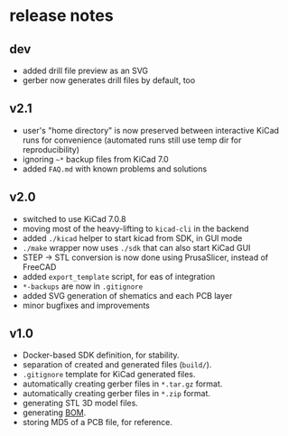# release notes

## dev
* added drill file preview as an SVG
* gerber now generates drill files by default, too

## v2.1
* user's "home directory" is now preserved between interactive KiCad runs for convenience (automated runs still use temp dir for reproducibility)
* ignoring `~*` backup files from KiCad 7.0
* added `FAQ.md` with known problems and solutions

## v2.0
* switched to use KiCad 7.0.8
* moving most of the heavy-lifting to `kicad-cli` in the backend
* added `./kicad` helper to start kicad from SDK, in GUI mode
* `./make` wrapper now uses `./sdk` that can also start KiCad GUI
* STEP -> STL conversion is now done using PrusaSlicer, instead of FreeCAD
* added `export_template` script, for eas of integration
* `*-backups` are now in `.gitignore`
* added SVG generation of shematics and each PCB layer
* minor bugfixes and improvements

## v1.0
* Docker-based SDK definition, for stability.
* separation of created and generated files (`build/`).
* `.gitignore` template for KiCad generated files.
* automatically creating gerber files in `*.tar.gz` format.
* automatically creating gerber files in `*.zip` format.
* generating STL 3D model files.
* generating [BOM](https://en.wikipedia.org/wiki/Bill_of_materials).
* storing MD5 of a PCB file, for reference.

